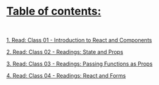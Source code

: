 # [Table of contents:](https://mohammadaltamimi98.github.io/Reading-notes)

<br> 

[1. Read: Class 01 - Introduction to React and Components](https://mohammadaltamimi98.github.io/Reading-notes/301/Class01)

[2. Read: Class 02 - Readings: State and Props](https://mohammadaltamimi98.github.io/Reading-notes/301/Class02)

[3. Read: Class 03 - Readings: Passing Functions as Props](https://mohammadaltamimi98.github.io/Reading-notes/301/Class03)

[4. Read: Class 04 - Readings: React and Forms](https://mohammadaltamimi98.github.io/Reading-notes/301/Class05)
